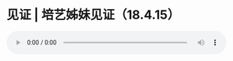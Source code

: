 # 见证 | 培艺姊妹见证（18.4.15）

<audio style="width: 100%;" preload="false" controls controlslist="nodownload"><source src="http://file.simai.life/audio/mp3/old/24307.mp3" type="audio/mpeg">Your browser does not support the audio element.</audio>


